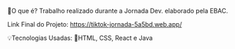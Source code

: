 📜O que é?
Trabalho realizado durante a Jornada Dev. elaborado pela EBAC.

Link Final do Projeto: https://tiktok-jornada-5a5bd.web.app/

💡Tecnologias Usadas:
💪HTML, CSS, React e Java
